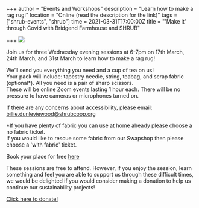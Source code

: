 +++
author = "Events and Workshops"
description = "Learn how to make a rag rug!"
location = "Online (read the description for the link)"
tags = ["shrub-events", "shrub"]
time = 2021-03-31T17:00:00Z
title = "'Make it' through Covid with Bridgend Farmhouse and SHRUB"

+++
![](https://res.cloudinary.com/shrub-co-op/image/upload/v1615577451/shrubcoop.org/media/154979464_5781664445192461_4461519017891647251_o_v8hf6t.jpg)

Join us for three Wednesday evening sessions at 6-7pm on 17th March, 24th March, and 31st March to learn how to make a rag rug!

We’ll send you everything you need and a cup of tea on us!  
Your pack will include: tapestry needle, string, teabag, and scrap fabric (optional*). All you need is a pair of sharp scissors.  
These will be online Zoom events lasting 1 hour each. There will be no pressure to have cameras or microphones turned on.

If there are any concerns about accessibility, please email: billie.dunleviewood@shrubcoop.org

\*If you have plenty of fabric you can use at home already please choose a no fabric ticket.  
If you would like to rescue some fabric from our Swapshop then please choose a 'with fabric' ticket.

Book your place for free [here](https://www.eventbrite.co.uk/e/143058859901)

These sessions are free to attend. However, if you enjoy the session, learn something and feel you are able to support us through these difficult times, we would be delighted if you would consider making a donation to help us continue our sustainability projects!

[Click here to donate!](https://www.paypal.com/cgi-bin/webscr?cmd=_s-xclick&hosted_button_id=SC4STHHVLD56U&source=url)